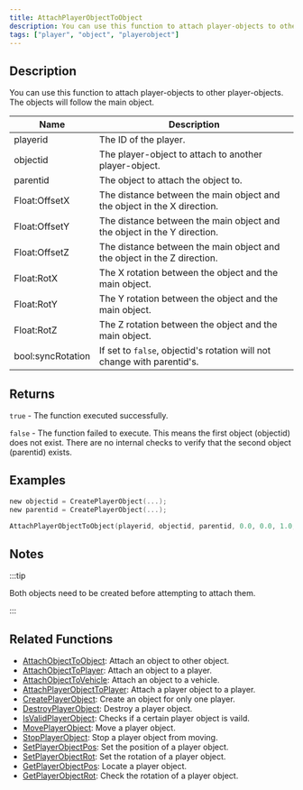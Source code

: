 ```yaml
---
title: AttachPlayerObjectToObject
description: You can use this function to attach player-objects to other player-objects.
tags: ["player", "object", "playerobject"]
---
```


<VersionWarn version='omp v1.1.0.2612' />

## Description

You can use this function to attach player-objects to other player-objects. The objects will follow the main object.

| Name              | Description                                                             |
|-------------------|-------------------------------------------------------------------------|
| playerid          | The ID of the player.                                                   |
| objectid          | The player-object to attach to another player-object.                   |
| parentid          | The object to attach the object to.                                     |
| Float:OffsetX     | The distance between the main object and the object in the X direction. |
| Float:OffsetY     | The distance between the main object and the object in the Y direction. |
| Float:OffsetZ     | The distance between the main object and the object in the Z direction. |
| Float:RotX        | The X rotation between the object and the main object.                  |
| Float:RotY        | The Y rotation between the object and the main object.                  |
| Float:RotZ        | The Z rotation between the object and the main object.                  |
| bool:syncRotation | If set to `false`, objectid's rotation will not change with parentid's. |

## Returns

`true` - The function executed successfully.

`false` - The function failed to execute. This means the first object (objectid) does not exist. There are no internal checks to verify that the second object (parentid) exists.

## Examples

```c
new objectid = CreatePlayerObject(...);
new parentid = CreatePlayerObject(...);

AttachPlayerObjectToObject(playerid, objectid, parentid, 0.0, 0.0, 1.0, 0.0, 0.0, 0.0, true);
```

## Notes

:::tip

Both objects need to be created before attempting to attach them.

:::

## Related Functions

- [AttachObjectToObject](AttachObjectToObject): Attach an object to other object.
- [AttachObjectToPlayer](AttachObjectToPlayer): Attach an object to a player.
- [AttachObjectToVehicle](AttachObjectToVehicle): Attach an object to a vehicle.
- [AttachPlayerObjectToPlayer](AttachPlayerObjectToPlayer): Attach a player object to a player.
- [CreatePlayerObject](CreatePlayerObject): Create an object for only one player.
- [DestroyPlayerObject](DestroyPlayerObject): Destroy a player object.
- [IsValidPlayerObject](IsValidPlayerObject): Checks if a certain player object is vaild.
- [MovePlayerObject](MovePlayerObject): Move a player object.
- [StopPlayerObject](StopPlayerObject): Stop a player object from moving.
- [SetPlayerObjectPos](SetPlayerObjectPos): Set the position of a player object.
- [SetPlayerObjectRot](SetPlayerObjectRot): Set the rotation of a player object.
- [GetPlayerObjectPos](GetPlayerObjectPos): Locate a player object.
- [GetPlayerObjectRot](GetPlayerObjectRot): Check the rotation of a player object.
